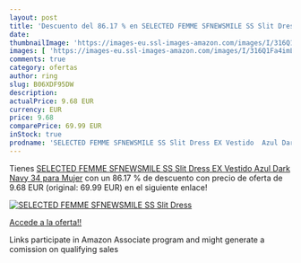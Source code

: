 ```yaml
---
layout: post
title: 'Descuento del 86.17 % en SELECTED FEMME SFNEWSMILE SS Slit Dress '
date: 
thumbnailImage: 'https://images-eu.ssl-images-amazon.com/images/I/316Q1Fa4imL._SL200_.jpg'
images: [ 'https://images-eu.ssl-images-amazon.com/images/I/316Q1Fa4imL._SL200_.jpg' ]
comments: true
category: ofertas
author: ring
slug: B06XDF95DW
description:
actualPrice: 9.68 EUR
currency: EUR
price: 9.68
comparePrice: 69.99 EUR
inStock: true
prodname: 'SELECTED FEMME SFNEWSMILE SS Slit Dress EX Vestido  Azul Dark Navy  34 para Mujer'
---
```


Tienes [SELECTED FEMME SFNEWSMILE SS Slit Dress EX Vestido  Azul Dark Navy  34 para Mujer](https://www.amazon.es/dp/B06XDF95DW/?tag=tolees-21) con un 86.17 % de descuento con precio de oferta de 9.68 EUR (original: 69.99 EUR) en el siguiente enlace!

[![SELECTED FEMME SFNEWSMILE SS Slit Dress ](https://images-eu.ssl-images-amazon.com/images/I/316Q1Fa4imL._SL200_.jpg)](https://www.amazon.es/dp/B06XDF95DW/?tag=tolees-21)

[Accede a la oferta!!](https://www.amazon.es/dp/B06XDF95DW/?tag=tolees-21)

Links participate in Amazon Associate program and might generate a comission on qualifying sales


